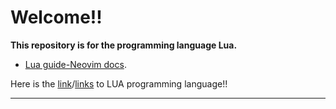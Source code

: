 # Welcome!!

**This repository is for the programming language Lua.**

* [Lua guide\-Neovim docs](https://neovim.io/doc/user/lua-guide.html).

Here is the [link](https://www.youtube.com/playlist?list=PLYBJzqz8zpWavt37pA6NANJTGStIHpybU)/[links](https://www.youtube.com/playlist?list=PLxgtJR7f0RBKGid7F2dfv7qc-xWwSee2O) to LUA programming language!!

---
